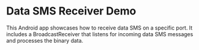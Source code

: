 # Data SMS Receiver Demo

This Android app showcases how to receive data SMS on a specific port. 
It includes a BroadcastReceiver that listens for incoming data SMS messages and processes the binary data.
